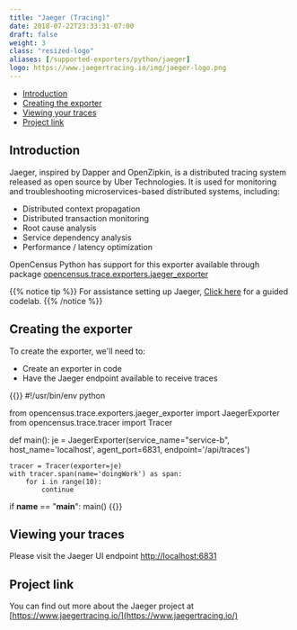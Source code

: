 ```yaml
---
title: "Jaeger (Tracing)"
date: 2018-07-22T23:33:31-07:00
draft: false
weight: 3
class: "resized-logo"
aliases: [/supported-exporters/python/jaeger]
logo: https://www.jaegertracing.io/img/jaeger-logo.png
---
```


- [Introduction](#introduction)
- [Creating the exporter](#creating-the-exporter)
- [Viewing your traces](#viewing-your-traces)
- [Project link](#project-link)

## Introduction
Jaeger, inspired by Dapper and OpenZipkin, is a distributed tracing system released as open source by Uber Technologies.
It is used for monitoring and troubleshooting microservices-based distributed systems, including:

* Distributed context propagation
* Distributed transaction monitoring
* Root cause analysis
* Service dependency analysis
* Performance / latency optimization

OpenCensus Python has support for this exporter available through package [opencensus.trace.exporters.jaeger_exporter](https://github.com/census-instrumentation/opencensus-python/blob/master/opencensus/trace/exporters/jaeger_exporter.py)

{{% notice tip %}}
For assistance setting up Jaeger, [Click here](/codelabs/jaeger) for a guided codelab.
{{% /notice %}}

## Creating the exporter
To create the exporter, we'll need to:

* Create an exporter in code
* Have the Jaeger endpoint available to receive traces

{{<highlight python>}}
#!/usr/bin/env python

from opencensus.trace.exporters.jaeger_exporter import JaegerExporter
from opencensus.trace.tracer import Tracer

def main():
    je = JaegerExporter(service_name="service-b",
                        host_name='localhost',
                        agent_port=6831,
                        endpoint='/api/traces')

    tracer = Tracer(exporter=je)
    with tracer.span(name='doingWork') as span:
        for i in range(10):
            continue

if __name__ == "__main__":
    main()
{{</highlight>}}

## Viewing your traces
Please visit the Jaeger UI endpoint [http://localhost:6831](http://localhost:6831)

## Project link
You can find out more about the Jaeger project at [https://www.jaegertracing.io/](https://www.jaegertracing.io/)
